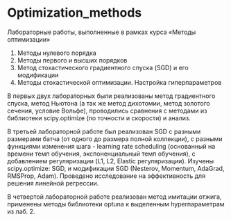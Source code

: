 # Optimization_methods
Лабораторные работы, выполненные в рамках курса «Методы оптимизации»

1. Методы нулевого порядка
2. Методы первого и высших порядков
3. Метод стохастического градиентного спуска (SGD) и его модификации
4. Методы стохастической оптимизации. Настройка гиперпараметров

В первых двух лабораторных были реализованы метод градиентного спуска, метод Ньютона (а так же метод дихотомии, метод золотого сечения, условие Вольфе), проводились сравнения с методами из библиотеки scipy.optimize (по точности и скорости) и анализ.

В третьей лабораторной работе был реализован SGD с разными размерами батча (от одного до размера полной коллекции), с разными функциями изменения шага - learning rate scheduling (основанный на времени темп обучения, экспоненциальный темп обучения), с добавлением регуляризации (L1, L2, Elastic регуляризации). Изучены scipy.optimize: SGD, и модификации SGD (Nesterov, Momentum, AdaGrad, RMSProp, Adam). Проведено исследование на эффективность для решения линейной регрессии. 

В четвертой лабораторной работе реализован метод имитации отжига, применены методы библиотеки optuna к выделенным hyperпараметрам из лаб. 2.

